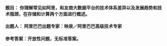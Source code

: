 #### **题目**： 你理解常见如阿里，和友商大数据平台的技术体系差异以及发展趋势和技术瓶颈，在存储和计算两个方面进行概述。

#### **出题人**： 阿里巴巴出题专家：映泉／阿里巴巴高级技术专家

#### **参考答案**：开放性问题，无标准答案。
